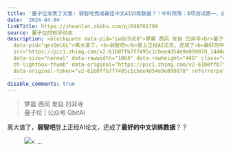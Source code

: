 ```yaml
---
title: '量子位发表了文章: 弱智吧竟成最佳中文AI训练数据？！中科院等：8项测试第一，远超知乎豆瓣小红书'
date: '2024-04-04'
linkTitle: https://zhuanlan.zhihu.com/p/690701799
source: 量子位的知乎动态
description: <blockquote data-pid="iwGb5bE0">梦晨 西风 发自 凹非寺<br>量子位 | 公众号 QbitAI</blockquote><p
  data-pid="qesQml6L">离大谱了，<b>弱智吧</b>登上正经AI论文，还成了<b>最好的中文训练数据</b>？？</p><figure data-size="normal"><img
  src="https://pic1.zhimg.com/v2-61b0ffb7f7495c1cbee4d54e9e099078_1440w.jpg" data-caption=""
  data-size="normal" data-rawwidth="1064" data-rawheight="448" class="origin_image
  zh-lightbox-thumb" data-original="https://pic1.zhimg.com/v2-61b0ffb7f7495c1cbee4d54e9e099078_r.jpg"
  data-original-token="v2-61b0ffb7f7495c1cbee4d54e9e099078" referrerpolicy="no-referrer"><
  ...
disable_comments: true
---
```

<blockquote data-pid="iwGb5bE0">梦晨 西风 发自 凹非寺<br>量子位 | 公众号 QbitAI</blockquote><p data-pid="qesQml6L">离大谱了，<b>弱智吧</b>登上正经AI论文，还成了<b>最好的中文训练数据</b>？？</p><figure data-size="normal"><img src="https://pic1.zhimg.com/v2-61b0ffb7f7495c1cbee4d54e9e099078_1440w.jpg" data-caption="" data-size="normal" data-rawwidth="1064" data-rawheight="448" class="origin_image zh-lightbox-thumb" data-original="https://pic1.zhimg.com/v2-61b0ffb7f7495c1cbee4d54e9e099078_r.jpg" data-original-token="v2-61b0ffb7f7495c1cbee4d54e9e099078" referrerpolicy="no-referrer">< ...